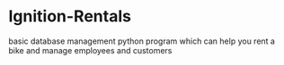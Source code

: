 # Ignition-Rentals
basic database management python program which can help you rent a bike and manage employees and customers
